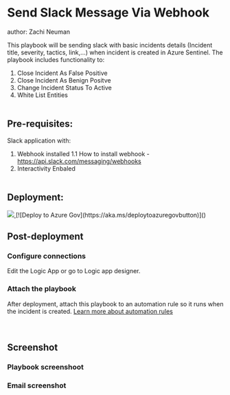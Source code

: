 # Send Slack Message Via Webhook
author: Zachi Neuman

This playbook will be sending slack with basic incidents details (Incident title, severity, tactics, link,…) when incident is created in Azure Sentinel.
The playbook includes functionality to:
1. Close Incident As False Positive
2. Close Incident As Benign Positve
3. Change Incident Status To Active
4. White List Entities
<br/><br/>
## Pre-requisites:
Slack application with: 
1. Webhook installed
1.1 How to install webhook - https://api.slack.com/messaging/webhooks
2. Interactivity Enbaled
<br/><br/>
## Deployment:

<a href="https://portal.azure.com/#create/Microsoft.Template/uri/https://raw.githubusercontent.com/Azure/Azure-Sentinel/master/Playbooks/Send-Slack-Message-Webhook/incident-trigger/azuredeploy.json" target="_blank">
    <img src="https://aka.ms/deploytoazurebutton""/>
</a>
[![Deploy to Azure Gov](https://aka.ms/deploytoazuregovbutton)]()

## Post-deployment

### Configure connections
Edit the Logic App or go to Logic app designer.<br/>

### Attach the playbook
After deployment, attach this playbook to an automation rule so it runs when the incident is created.
[Learn more about automation rules](https://docs.microsoft.com/azure/sentinel/automate-incident-handling-with-automation-rules#creating-and-managing-automation-rules)<br/>
<br/><br/>
## Screenshot
### Playbook screenshoot
### Email screenshot
